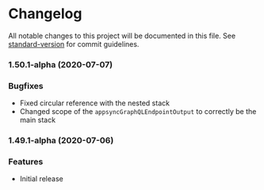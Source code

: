 # Changelog

All notable changes to this project will be documented in this file. See [standard-version](https://github.com/conventional-changelog/standard-version) for commit guidelines.

### 1.50.1-alpha (2020-07-07)

### Bugfixes

* Fixed circular reference with the nested stack
* Changed scope of the `appsyncGraphQLEndpointOutput` to correctly be the main stack

### 1.49.1-alpha (2020-07-06)

### Features

* Initial release